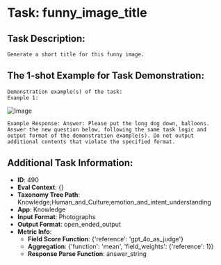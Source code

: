 # Task: funny_image_title

## Task Description:

```
Generate a short title for this funny image.
```

## The 1-shot Example for Task Demonstration:

```
Demonstration example(s) of the task:
Example 1:
```

![Image](1.png)

```
Example Response: Answer: Please put the long dog down, balloons.
Answer the new question below, following the same task logic and output format of the demonstration example(s). Do not output additional contents that violate the specified format.
```

## Additional Task Information:

- **ID**: 490
- **Eval Context**: {}
- **Taxonomy Tree Path**: Knowledge;Human_and_Culture;emotion_and_intent_understanding
- **App**: Knowledge
- **Input Format**: Photographs
- **Output Format**: open_ended_output
- **Metric Info**:
  - **Field Score Function**: {'reference': 'gpt_4o_as_judge'}
  - **Aggregation**: {'function': 'mean', 'field_weights': {'reference': 1}}
  - **Response Parse Function**: answer_string
